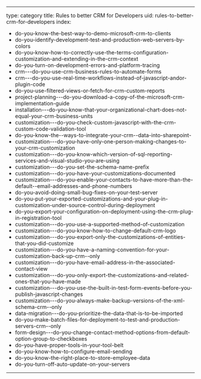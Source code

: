 
---
type: category
title: Rules to better CRM for Developers
uid: rules-to-better-crm-for-developers
index:
 - do-you-know-the-best-way-to-demo-microsoft-crm-to-clients
 - do-you-identify-development-test-and-production-web-servers-by-colors
 - do-you-know-how-to-correctly-use-the-terms-configuration-customization-and-extending-in-the-crm-context
 - do-you-turn-on-development-errors-and-platform-tracing
 - crm---do-you-use-crm-business-rules-to-automate-forms
 - crm---do-you-use-real-time-workflows-instead-of-javascript-andor-plugin-code
 - do-you-use-filtered-views-or-fetch-for-crm-custom-reports
 - project-planning---do-you-download-a-copy-of-the-microsoft-crm-implementation-guide
 - installation---do-you-know-that-your-organizational-chart-does-not-equal-your-crm-business-units
 - customization---do-you-check-custom-javascript-with-the-crm-custom-code-validation-tool
 - do-you-know-the--ways-to-integrate-your-crm--data-into-sharepoint-
 - customization---do-you-have-only-one-person-making-changes-to-your-crm-customization
 - customization---do-you-know-which-version-of-sql-reporting-services-and-visual-studio-you-are-using
 - customization---do-you-set-the-schema-name-prefix
 - customization---do-you-have-your-customizations-documented
 - customization---do-you-enable-your-contacts-to-have-more-than-the-default--email-addresses-and-phone-numbers
 - do-you-avoid-doing-small-bug-fixes-on-your-test-server
 - do-you-put-your-exported-customizations-and-your-plug-in-customization-under-source-control-during-deployment
 - do-you-export-your-configuration-on-deployment-using-the-crm-plug-in-registration-tool
 - customization---do-you-use-a-supported-method-of-customization
 - customization---do-you-know-how-to-change-default-crm-logo
 - customization---do-you-export-only-the-customizations-of-entities-that-you-did-customize
 - customization---do-you-have-a-naming-convention-for-your-customization-back-up-crm--only
 - customization---do-you-have-email-address-in-the-associated-contact-view
 - customization---do-you-only-export-the-customizations-and-related-ones-that-you-have-made
 - customization---do-you-use-the-built-in-test-form-events-before-you-publish-javascript-changes
 - customization---do-you-always-make-backup-versions-of-the-xml-schema-crm--only
 - data-migration---do-you-prioritize-the-data-that-is-to-be-imported
 - do-you-make-batch-files-for-deployment-to-test-and-production-servers-crm--only
 - form-design---do-you-change-contact-method-options-from-default-option-group-to-checkboxes
 - do-you-have-proper-tools-in-your-tool-belt
 - do-you-know-how-to-configure-email-sending
 - do-you-know-the-right-place-to-store-employee-data
 - do-you-turn-off-auto-update-on-your-servers
---



